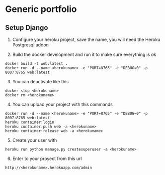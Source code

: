 # Generic portfolio

## Setup Django

1. Configure your heroku project, save the name, you will need the Heroku Postgresql addon

2. Build the docker development and run it to make sure everything is ok

```
docker build -t web:latest .
docker run -d --name <herokuname> -e "PORT=8765" -e "DEBUG=0" -p 8007:8765 web:latest
```

3. You can deactivate like this
```
docker stop <herokuname>
docker rm <herokuname>
```

4. You can upload your project with this commands
```
docker run -d --name <herokuname> -e "PORT=8765" -e "DEBUG=0" -p 8007:8765 web:latest
heroku container:login
heroku container:push web -a <herokuname>
heroku container:release web -a <herokuname>
```

5. Create your user with
```
heroku run python manage.py createsuperuser -a <herokuname>
```

6. Enter to your proyect from this url
```
http://<herokuname>.herokuapp.com/admin
```
